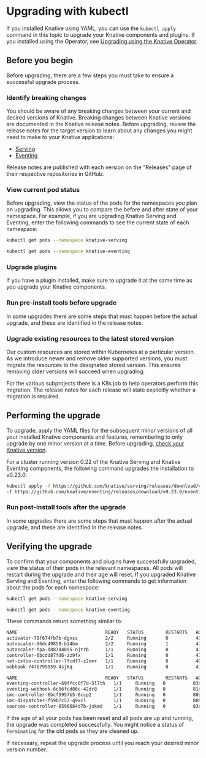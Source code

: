 # Upgrading with kubectl

If you installed Knative using YAML, you can use the `kubectl apply` command in
this topic to upgrade your Knative components and plugins.
If you installed using the Operator, see [Upgrading using the Knative Operator](upgrade-installation-with-operator.md).

## Before you begin

Before upgrading, there are a few steps you must take to ensure a successful
upgrade process.

### Identify breaking changes

You should be aware of any breaking changes between your current and desired
versions of Knative. Breaking changes between Knative versions are documented in
the Knative release notes. Before upgrading, review the release notes for the
target version to learn about any changes you might need to make to your Knative
applications:

- [Serving](https://github.com/knative/serving/releases)
- [Eventing](https://github.com/knative/eventing/releases)

Release notes are published with each version on the "Releases" page of their
respective repositories in GitHub.

### View current pod status

Before upgrading, view the status of the pods for the namespaces you plan on
upgrading. This allows you to compare the before and after state of your
namespace. For example, if you are upgrading Knative Serving and Eventing, enter the following commands to see the current state of
each namespace:

```bash
kubectl get pods --namespace knative-serving
```

```bash
kubectl get pods --namespace knative-eventing
```

### Upgrade plugins

If you have a plugin installed, make sure to upgrade it at the same time as
you upgrade your Knative components.

### Run pre-install tools before upgrade

In some upgrades there are some steps that must happen before the actual
upgrade, and these are identified in the release notes.

### Upgrade existing resources to the latest stored version

Our custom resources are stored within Kubernetes at a particular version.
As we introduce newer and remove older supported versions, you must migrate the resources to the designated stored version. This ensures removing older versions
will succeed when upgrading.

For the various subprojects there is a K8s job to help operators perform this migration. The release notes for each release will state explicitly whether a migration is required.

## Performing the upgrade

To upgrade, apply the YAML files for the subsequent minor versions of all your installed Knative components and features, remembering to only upgrade by one minor version at a time.
Before upgrading, [check your Knative version](check-install-version.md).

For a cluster running version 0.22 of the Knative Serving and Knative Eventing components, the following command upgrades the installation to v0.23.0:

```bash
kubectl apply -f https://github.com/knative/serving/releases/download/v0.23.0/serving-core.yaml \
-f https://github.com/knative/eventing/releases/download/v0.23.0/eventing.yaml \
```

### Run post-install tools after the upgrade

In some upgrades there are some steps that must happen after the actual
upgrade, and these are identified in the release notes.

## Verifying the upgrade

To confirm that your components and plugins have successfully upgraded, view the status of their pods in the relevant namespaces.
All pods will restart during the upgrade and their age will reset.
If you upgraded Knative Serving and Eventing, enter the following commands to get information about the pods for each namespace:

```bash
kubectl get pods --namespace knative-serving
```

```bash
kubectl get pods --namespace knative-eventing
```

These commands return something similar to:

```bash
NAME                                READY   STATUS        RESTARTS   AGE
activator-79f674fb7b-dgvss          2/2     Running       0          43s
autoscaler-96dc49858-b24bm          2/2     Running       1          43s
autoscaler-hpa-d887d4895-njtrb      1/1     Running       0          43s
controller-6bcdd87fd6-zz9fx         1/1     Running       0          41s
net-istio-controller-7fcdf7-z2xmr   1/1     Running       0          40s
webhook-747b799559-4sj6q            1/1     Running       0          41s
```

```bash
NAME                                READY   STATUS        RESTARTS   AGE
eventing-controller-69ffcc6f7d-5l7th   1/1     Running   0          83s
eventing-webhook-6c56fcd86c-42dr8      1/1     Running   0          81s
imc-controller-6bcf5957b5-6ccp2        1/1     Running   0          80s
imc-dispatcher-f59b7c57-q9xcl          1/1     Running   0          80s
sources-controller-8596684d7b-jxkmd    1/1     Running   0          83s
```

If the age of all your pods has been reset and all pods are up and running, the upgrade was completed successfully.
You might notice a status of `Terminating` for the old pods as they are cleaned up.

If necessary, repeat the upgrade process until you reach your desired minor version number.
